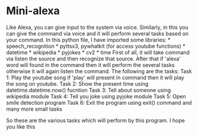 # Mini-alexa
Like Alexa, you can give input to the system via voice. Similarly, in this you can give the command via voice and it will perform several tasks based on your command.
In this python file, I have imported some libraries: 
          * speech_recognition
          * pyttsx3, pywhatkit (for access youtube functions)
          * datetime
          * wikipedia
          * pyjokes
          * cv2
          * time
First of all, it will take command via listen the source and then recognize that source. After that if 'alexa' word will found in the command then it will perform the several tasks otherwise it will again listen the command.
The following are the tasks:
Task 1: Play the youtube song
  if 'play' will present in command then it will play the song on youtube.
Task 2: Show the present time using datetime.datetime.now() fucntion
Task 3: Tell about someone using wikipedia module
Task 4: Tell you joke using pyjoke module
Task 5: Open smile detection program
Task 6: Exit the program using exit() command and many more small tasks

So these are the various tasks which will perform by this program.
I hope you like this
